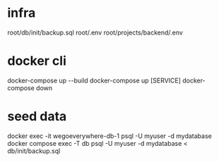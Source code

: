 # infra
root/db/init/backup.sql
root/.env
root/projects/backend/.env

# docker cli
docker-compose up --build
docker-compose up [SERVICE]
docker-compose down

# seed data
docker exec -it wegoeverywhere-db-1 psql -U myuser -d mydatabase
docker compose exec -T db psql -U myuser -d mydatabase < db/init/backup.sql